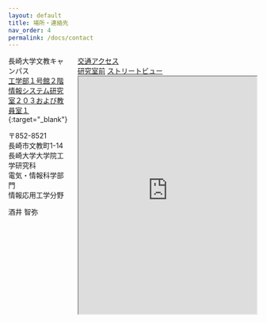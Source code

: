 ```yaml
---
layout: default
title: 場所・連絡先
nav_order: 4
permalink: /docs/contact
---
```


<div style="float:right; margin-left:20px">
  <a href="http://www.nagasaki-u.ac.jp/ja/access/bunkyo/index.html" target="_blank">交通アクセス</a><br>
  <a href="http://goo.gl/t2seBg" target="_blank">研究室前</a>
  <a href="https://maps.google.com/maps?msid=214974179868439124987.0004a1a8f42168dc93f6b&msa=0&ll=32.786865,129.864158&spn=0.00239,0.008733&vpsrc=0&t=m&layer=c&cbll=32.786865,129.864158&panoid=tWrigjPt2bLb_nUuuu6Zqw&cbp=11,190.46,,3,-6.05&z=17" target="_blank">ストリートビュー</a><br>
<iframe src="https://www.google.com/maps/d/embed?mid=1p19AbuquU1ufv5a07IG2WFUDZrw&ehbc=2E312F" width="360" height="480" align="right"></iframe>
</div>

長崎大学文教キャンパス  
[工学部１号館２階  
情報システム研究室２０３および教員室１](酒井研.pdf){:target="_blank"}

〒852-8521  
長崎市文教町1-14  
長崎大学大学院工学研究科  
電気・情報科学部門  
情報応用工学分野  

酒井 智弥


<!--
[交通アクセス](http://www.nagasaki-u.ac.jp/ja/access/bunkyo/index.html)
{: .float-right }
[研究室前](http://goo.gl/t2seBg) [ストリートビュー](https://maps.google.com/maps?msid=214974179868439124987.0004a1a8f42168dc93f6b&msa=0&ll=32.786865,129.864158&spn=0.00239,0.008733&vpsrc=0&t=m&layer=c&cbll=32.786865,129.864158&panoid=tWrigjPt2bLb_nUuuu6Zqw&cbp=11,190.46,,3,-6.05&z=17)
{: .float-right }
-->
